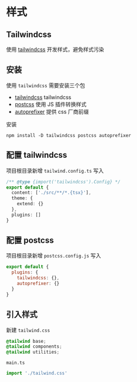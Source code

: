 # 样式

## Tailwindcss

使用 [tailwindcss](https://github.com/tailwindlabs/tailwindcss) 开发样式，避免样式污染

## 安装

使用 `tailwindcss` 需要安装三个包

- [tailwindcss](https://github.com/tailwindlabs/tailwindcss) tailwindcss
- [postcss](https://github.com/postcss/postcss) 使用 JS 插件转换样式
- [autoprefixer](https://github.com/postcss/autoprefixer) 提供 css 厂商前缀

安装

```shell
npm install -D tailwindcss postcss autoprefixer
```

## 配置 tailwindcss

项目根目录新增 `tailwind.config.ts` 写入

```ts
/** @type {import('tailwindcss').Config} */
export default {
  content: ['./src/**/*.{tsx}'],
  theme: {
    extend: {}
  },
  plugins: []
}
```

## 配置 postcss

项目根目录新增 `postcss.config.js` 写入

```js
export default {
  plugins: {
    tailwindcss: {},
    autoprefixer: {}
  }
}
```

## 引入样式

新建 `tailwind.css`

```css
@tailwind base;
@tailwind components;
@tailwind utilities;
```

`main.ts`

```ts
import './tailwind.css'
```
